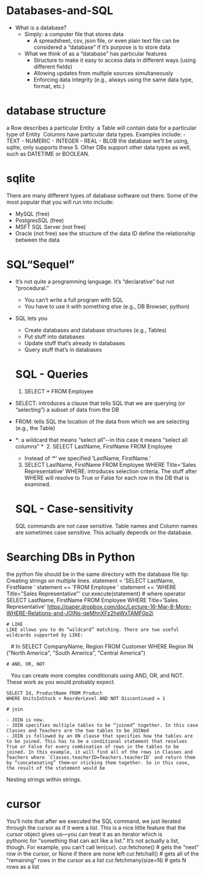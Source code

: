 # Databases-and-SQL


- What is a database?
  - Simply: a computer file that stores data
    - A spreadsheet, csv, json file, or even plain text file can be considered a “database” if it’s purpose is to store data
  - What we think of as a “database” has particular features
    - Structure to make it easy to access data in different ways (using different fields)
    - Allowing updates from multiple sources simultaneously
    - Enforcing data integrity (e.g., always using the same data type, format, etc.)
    
# database structure 
  a Row describes a particular Entity
  a Table will contain data for a particular type of Entity
  Columns have particular data types. Examples include:
    - TEXT
    - NUMERIC
    - INTEGER
    - REAL
    - BLOB
  the database we’ll be using, sqlite, only supports these 5. 
  Other DBs support other data types as well, such as DATETIME or BOOLEAN. 
  
 
# sqlite
There are many different types of database software out there. Some of the most popular that you will run into include:

- MySQL (free)
- PostgresSQL (free)
- MSFT SQL Server (not free)
- Oracle (not free)
see the structure of the data
ID define the relationship between the data

# SQL“Sequel”
- It’s not quite a programming language. It’s “declarative” but not “procedural.”
  - You can’t write a full program with SQL
  - You have to use it with something else (e.g., DB Browser, python)
- SQL lets you
  - Create databases and database structures (e.g., Tables)
  - Put stuff into databases
  - Update stuff that’s already in databases
  - Query stuff that’s in databases
  # SQL - Queries
  1. SELECT * FROM Employee
- SELECT: introduces a clause that tells SQL that we are querying (or “selecting”) a subset of data from the DB
- FROM: tells SQL the location of the data from which we are selecting (e.g., the Table)
- *: a wildcard that means “select all”--in this case it means “select all columns” *
  2. SELECT LastName, FirstName FROM Employee 
  - Instead of ‘*’ we specified ‘LastName, FirstName.’
  3. SELECT LastName, FirstName FROM Employee WHERE Title='Sales Representative'
  WHERE: introduces selection criteria. The stuff after WHERE will resolve to True or False for each row in the DB that is examined. 


  
  # SQL - Case-sensitivity
  SQL commands are not case sensitive.
  Table names and Column names are sometimes case sensitive. This actually depends on the database.

# Searching DBs in Python
  the python file should be in the same directory with the database file
  tip:
  Creating strings on multiple lines. 
    statement = 'SELECT LastName, FirstName '
    statement += 'FROM Employee '
    statement += 'WHERE Title="Sales Representative"'
    cur.execute(statement)
    # where operator
    SELECT LastName, FirstName FROM Employee WHERE Title='Sales Representative'
    https://paper.dropbox.com/doc/Lecture-16-Mar-8-More-WHERE-Relations-and-JOINs-qeMhnXFz2heWxTAMF0p2i
    
    # LIKE
    LIKE allows you to do “wildcard” matching. There are two useful wildcards supported by LIKE:
    
    # In
    SELECT CompanyName, Region FROM Customer
    WHERE Region 
    IN ("North America", "South America", "Central America")
    
    # AND, OR, NOT
    You can create more complex conditionals using AND, OR, and NOT. These work as you would probably expect.

    SELECT Id, ProductName FROM Product
    WHERE UnitsInStock < ReorderLevel AND NOT Discontinued = 1
    
    # join 
    
    - JOIN is new. 
    - JOIN specifies multiple tables to be “joined” together. In this case Classes and Teachers are the two tables to be JOINed
    - JOIN is followed by an ON clause that specifies how the tables are to be joined. This has to be a conditional statement that resolves True or False for every combination of rows in the tables to be joined. In this example, it will find all of the rows in Classes and Teachers where `Classes.teacherID=Teachers.teacherID` and return them by “concatenating” them—or sticking them together. So in this case, the result of the statement would be


  Nesting strings within strings.
  # cursor
  You’ll note that after we executed the SQL command, we just iterated through the cursor as if it were a list.   This is a nice little feature that the cursor object gives us—you can treat it as an iterator which is    
  pythonic for “something that can act like a list.” It’s not actually a list, though. For example, you can’t     call len(cur).
      cur.fetchone() # gets the "next" row in the cursor, or None if there are none left
      cur.fetchall() # gets all of the "remaining" rows in the cursor as a list
      cur.fetchmany(size=N) # gets N rows as a list
  
  
  
  

  
  
